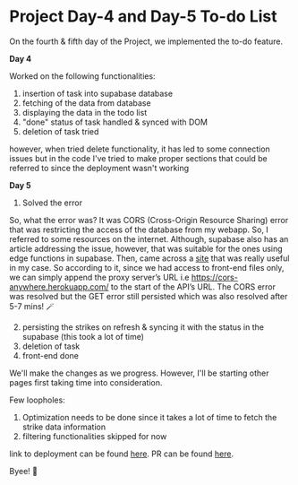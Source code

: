 # Project Day-4 and Day-5 To-do List

On the fourth & fifth day of the Project, we implemented the to-do feature. 

**Day 4**

Worked on the following functionalities:

1. insertion of task into supabase database
2. fetching of the data from database
3. displaying the data in the todo list
4. "done" status of task handled & synced with DOM
5. deletion of task tried

however, when tried delete functionality, it has led to some connection issues but in the code I've tried to make proper sections that could be referred to since the deployment wasn't working

**Day 5**
1. Solved the error

So, what the error was?
It was CORS (Cross-Origin Resource Sharing) error that was restricting the access of the database from my webapp. So, I referred to some resources on the internet. Although, supabase also has an article addressing the issue, however, that was suitable for the ones using edge functions in supabase. Then, came across a [site]( https://blog.logrocket.com/the-ultimate-guide-to-enabling-cross-origin-resource-sharing-cors/ )  that was really useful in my case. 
So according to it, since we had access to front-end files only, we can simply append the proxy server’s URL i.e https://cors-anywhere.herokuapp.com/ to the start of the API’s URL.
The CORS error was resolved but the GET error still persisted which was also resolved after 5-7 mins! 🪄

2. persisting the strikes on refresh & syncing it with the status in the supabase (this took a lot of time)
3. deletion of task 
4. front-end done 

We'll make the changes as we progress. However, I'll be starting other pages first taking time into consideration.

Few loopholes:
1. Optimization needs to be done since it takes a lot of time to fetch the strike data information
2. filtering functionalities skipped for now

link to deployment can be found [here](https://deploy-preview-5--luxury-hotteok-fb50c4.netlify.app/pages/to-do.html).
PR can be found [here](https://github.com/jazzcodes/ProductivityZap/pull/5).

Byee! 👋
